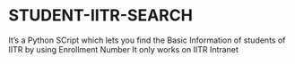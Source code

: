 # STUDENT-IITR-SEARCH
It’s a Python SCript which lets you find the Basic Information of students of IITR by using Enrollment Number
It only works on IITR Intranet
